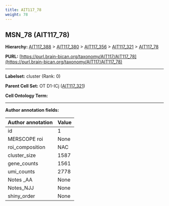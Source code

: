 ```yaml
---
title: AIT117_78
weight: 78
---
```

## MSN_78 (AIT117_78)
<b>Hierarchy: </b>
[AIT117_388](../AIT117_388) >
[AIT117_380](../AIT117_380) >
[AIT117_356](../AIT117_356) >
[AIT117_321](../AIT117_321) >
[AIT117_78](../AIT117_78)

**PURL:** [https://purl.brain-bican.org/taxonomy/AIT117/AIT117_78](https://purl.brain-bican.org/taxonomy/AIT117/AIT117_78)

---


**Labelset:** cluster (Rank: 0)

**Parent Cell Set:** OT D1-ICj ([AIT117_321](../AIT117_321))



**Cell Ontology Term:** 

[MARKER GENES.]: #


---

[TRANSFERRED ANNOTATIONS.]: #


[AUTHOR ANNOTATION FIELDS.]: #


**Author annotation fields:**

| Author annotation | Value |
|-------------------|-------|
|id|1|
|MERSCOPE roi|None|
|roi_composition|NAC|
|cluster_size|1587|
|gene_counts|1561|
|umi_counts|2778|
|Notes _AA|None|
|Notes_NJJ|None|
|shiny_order|None|
